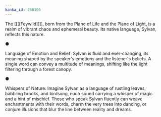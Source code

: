 ```yaml
---
kanka_id: 268166
---
```


The [[[[Feywild]]]], born from the Plane of Life and the Plane of Light, is a realm of vibrant chaos and ephemeral beauty. Its native language, Sylvan, reflects this nature.

●

Language of Emotion and Belief: Sylvan is fluid and ever-changing, its meaning shaped by the speaker's emotions and the listener's beliefs. A single word can convey a multitude of meanings, shifting like the light filtering through a forest canopy.

●

Whispers of Nature: Imagine Sylvan as a language of rustling leaves, babbling brooks, and birdsong, each sound carrying a whisper of magic and a hint of mischief. Those who speak Sylvan fluently can weave enchantments with their words, charm the very trees into dancing, or conjure illusions that blur the line between reality and dreams.